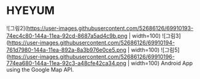 # HYEYUM
![그림2](https://user-images.githubusercontent.com/52686126/69910193-74ec4c80-144a-11ea-92cd-8687a5ad4c9b.png | width=100)
![그림3](https://user-images.githubusercontent.com/52686126/69910194-761d7980-144a-11ea-892a-8a3b976e0ce5.png | width=100)
![그림5](https://user-images.githubusercontent.com/52686126/69910196-774ea680-144a-11ea-92c3-a48cfe42ca34.png | width=100)
Android App using the Google Map API.
